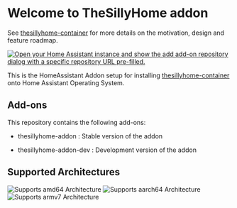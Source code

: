 # Welcome to TheSillyHome addon

See [thesillyhome-container](https://github.com/lcmchris/thesillyhome-container) for more details on the motivation, design and feature roadmap.

[![Open your Home Assistant instance and show the add add-on repository dialog with a specific repository URL pre-filled.](https://my.home-assistant.io/badges/supervisor_add_addon_repository.svg)](https://my.home-assistant.io/redirect/supervisor_add_addon_repository/?repository_url=https://github.com/lcmchris/thesillyhome-addon-repo)

This is the HomeAssistant Addon setup for installing [thesillyhome-container](https://github.com/lcmchris/thesillyhome-container) onto Home Assistant Operating System.

 
## Add-ons


This repository contains the following add-ons:

- thesillyhome-addon      : Stable version of the addon

- thesillyhome-addon-dev  : Development version of the addon



## Supported Architectures

![Supports amd64 Architecture][amd64-shield]
![Supports aarch64 Architecture][aarch64-shield]
![Supports armv7 Architecture][armv7-shield]


[amd64-shield]: https://img.shields.io/badge/amd64-yes-green.svg
[aarch64-shield]: https://img.shields.io/badge/aarch64-yes-green.svg
[armv7-shield]: https://img.shields.io/badge/armv7-yes-green.svg
